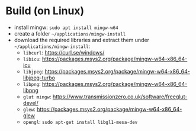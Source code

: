 # Build (on Linux)
- install mingw: `sudo apt install mingw-w64`
- create a folder `~/applications/mingw-install`
- download the required libraries and extract them under `~/applications/mingw-install`:
  - `libcurl`: https://curl.se/windows/
  - `libicu`: https://packages.msys2.org/package/mingw-w64-x86_64-icu
  - `libjpeg`: https://packages.msys2.org/package/mingw-w64-x86_64-libjpeg-turbo
  - `libpng`: https://packages.msys2.org/package/mingw-w64-x86_64-libpng
  <!-- - `X11`: `sudo apt install xorg-dev` -->
  - `glut mingw`: https://www.transmissionzero.co.uk/software/freeglut-devel/
  - `glew`: https://packages.msys2.org/package/mingw-w64-x86_64-glew
  - `opengl`: `sudo apt-get install libgl1-mesa-dev`
